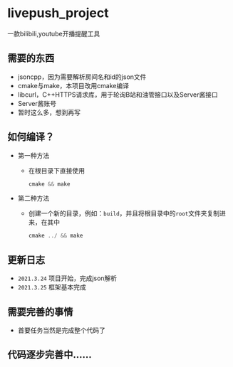 # livepush_project
 一款bilibili,youtube开播提醒工具

需要的东西
--------

* jsoncpp，因为需要解析房间名和id的json文件
* cmake与make，本项目改用cmake编译
* libcurl，C\+\+HTTPS请求库，用于轮询B站和油管接口以及Server酱接口
* Server酱账号
* 暂时这么多，想到再写

如何编译？
--------

* 第一种方法
    - 在根目录下直接使用
        ```C++
        cmake && make
        ```

* 第二种方法
    - 创建一个新的目录，例如：`build`，并且将根目录中的`root`文件夹复制进来，在其中
        ```C++
        cmake ../ && make
        ```

更新日志
-------

- `2021.3.24` 项目开始，完成json解析
- `2021.3.25` 框架基本完成

需要完善的事情
-------

* 首要任务当然是完成整个代码了

## 代码逐步完善中......